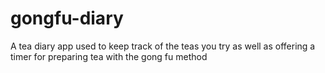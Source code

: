 # gongfu-diary
A tea diary app used to keep track of the teas you try as well as offering a timer for preparing tea with the gong fu method
